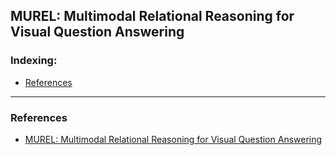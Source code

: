 ## MUREL: Multimodal Relational Reasoning for Visual Question Answering

### Indexing:
- [References](#References)

---
### References
- [MUREL: Multimodal Relational Reasoning for Visual Question Answering]()
